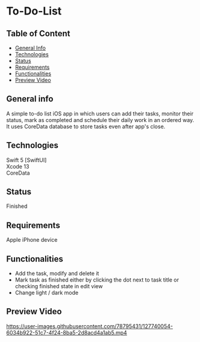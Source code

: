 # To-Do-List

## Table of Content
* [General Info](#general-info)
* [Technologies](#technologies)
* [Status](#status)
* [Requirements](#requirements)
* [Functionalities](#functionalities)
* [Preview Video](#preview-video)


## General info
A simple to-do list iOS app in which users can add their tasks, monitor their status, mark as completed and schedule their daily work in an ordered way. It uses CoreData database to store tasks even after app's close.


## Technologies
Swift 5 [SwiftUI]    
Xcode 13  
CoreData    


## Status
Finished


## Requirements
Apple iPhone device


## Functionalities
* Add the task, modify and delete it
* Mark task as finished either by clicking the dot next to task title or checking finished state in edit view
* Change light / dark mode


## Preview Video
https://user-images.githubusercontent.com/78795431/127740054-6034b922-51c7-4f24-8ba5-2d8acd4a1ab5.mp4
